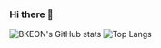 ### Hi there 👋

<!--
**BKEON/BKEON** is a ✨ _special_ ✨ repository because its `README.md` (this file) appears on your GitHub profile.

Here are some ideas to get you started:

- 🔭 I’m currently working on ...
- 🌱 I’m currently learning ...
- 👯 I’m looking to collaborate on ...
- 🤔 I’m looking for help with ...
- 💬 Ask me about ...
- 📫 How to reach me: ...
- 😄 Pronouns: ...
- ⚡ Fun fact: ...
-->
![BKEON's GitHub stats](https://github-readme-stats.vercel.app/api?username=BKEON&show_icons=true&theme=dracula)
![Top Langs](https://github-readme-stats.vercel.app/api/top-langs/?username=BKEON&layout=compact&theme=radical)
